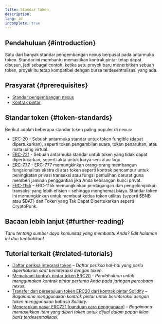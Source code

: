 ```yaml
---
title: Standar Token
description:
lang: id
incomplete: true
---
```


## Pendahuluan {#introduction}

Satu dari banyak standar pengembangan nexus berpusat pada antarmuka token. Standar ini membantu memastikan kontrak pintar tetap dapat disusun, jadi sebagai contoh, ketika satu proyek baru menerbitkan sebuah token, proyek itu tetap kompatibel dengan bursa terdesentralisasi yang ada.

## Prasyarat {#prerequisites}

- [Standar pengembangan nexus](/developers/docs/standards/)
- [Kontrak pintar](/developers/docs/smart-contracts/)

## Standar token {#token-standards}

Berikut adalah beberapa standar token paling populer di nexus:

- [ERC-20](/developers/docs/standards/tokens/erc-20/) - Sebuah antarmuka standar untuk token fungible (dapat dipertukarkan), seperti token pengambilan suara, token penaruhan, atau mata uang virtual.
- [ERC-721](/developers/docs/standards/tokens/erc-721/) - Sebuah antarmuka standar untuk token yang tidak dapat dipertukarkan, seperti akta untuk karya seni atau lagu.
- [ERC-777](/developers/docs/standards/tokens/erc-777/) - ERC-777 memungkinkan orang-orang membangun fungsionalitas ekstra di atas token seperti kontrak pencampur untuk peningkatan privasi transaksi atau fungsi pemulihan darurat guna memberi jaminan penggantian jika Anda kehilangan kunci privat.
- [ERC-1155](/developers/docs/standards/tokens/erc-1155/) - ERC-1155 memungkinkan perdagangan dan pengelompokan transaksi yang lebih efisien – sehingga menghemat biaya. Standar token ini memungkinkan untuk membuat kedua token utilitas (seperti $BNB atau $BAT) dan Token yang Tak Dapat Dipertukarkan seperti CryptoPunk.

## Bacaan lebih lanjut {#further-reading}

_Tahu tentang sumber daya komunitas yang membantu Anda? Edit halaman ini dan tambahkan!_

## Tutorial terkait {#related-tutorials}

- [Daftar periksa integrasi token](/developers/tutorials/token-integration-checklist/) _– Daftar periksa hal-hal yang perlu diperhatikan saat berinteraksi dengan token._
- [Memahami kontrak pintar token ERC20](/developers/tutorials/understand-the-erc-20-token-smart-contract/) _– Pendahuluan untuk menggunakan kontrak pintar pertama Anda pada jaringan percobaan nexus._
- [Transfer dan persetujuan token ERC20 dari kontrak pintar Solidity](/developers/tutorials/transfers-and-approval-of-erc-20-tokens-from-a-solidity-smart-contract/) _– Bagaimana menggunakan kontrak pintar untuk berinteraksi dengan token menggunakan bahasa Solidity._
- [Menerapkan pasar ERC721 [panduan cara penggunaan]](/developers/tutorials/how-to-implement-an-erc721-market/) _– Bagaimana memasukkan item yang diberi token untuk dijual dalam papan iklan baris terdesentralisasi._
